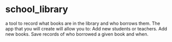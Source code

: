 # school_library
 a tool to record what books are in the library and who borrows them. The app that you will create will allow you to:  Add new students or teachers. Add new books. Save records of who borrowed a given book and when.
